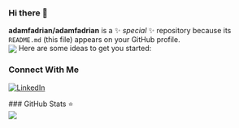 ### Hi there 👋


**adamfadrian/adamfadrian** is a ✨ _special_ ✨ repository because its `README.md` (this file) appears on your GitHub profile.
<br />
<img src="https://komarev.com/ghpvc/?username=adamfadrian&&style=flat-square" align="center" />
Here are some ideas to get you started:
<div align="left"> 
 



<h3> Connect With Me </h3>

[![LinkedIn](https://img.shields.io/badge/linkedin-blue?style=for-the-badge&logo=linkedin&logoColor=white)](https://www.linkedin.com/in/adam-fadrian-311000227/)

</div>
### GitHub Stats ⭐
<div align="left"><img src="https://github-stats-tkiw.vercel.app/api?username=adamfadrian&show_icons=true&count_private=true" align="center" /></div> 
